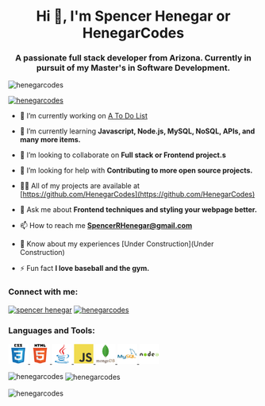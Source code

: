 <h1 align="center">Hi 👋, I'm Spencer Henegar or HenegarCodes</h1>
<h3 align="center">A passionate full stack developer from Arizona. Currently in pursuit of my Master's in Software Development.</h3>

<p align="left"> <img src="https://komarev.com/ghpvc/?username=henegarcodes&label=Profile%20views&color=0e75b6&style=flat" alt="henegarcodes" /> </p>

<p align="left"> <a href="https://github.com/ryo-ma/github-profile-trophy"><img src="https://github-profile-trophy.vercel.app/?username=henegarcodes" alt="henegarcodes" /></a> </p>

- 🔭 I’m currently working on [A To Do List](https://github.com/HenegarCodes/ToDoList)

- 🌱 I’m currently learning **Javascript, Node.js, MySQL, NoSQL, APIs, and many more items.**

- 👯 I’m looking to collaborate on **Full stack or Frontend project.s**

- 🤝 I’m looking for help with **Contributing to more open source projects.**

- 👨‍💻 All of my projects are available at [https://github.com/HenegarCodes](https://github.com/HenegarCodes)

- 💬 Ask me about **Frontend techniques and styling your webpage better.**

- 📫 How to reach me **SpencerRHenegar@gmail.com**

- 📄 Know about my experiences [Under Construction](Under Construction)

- ⚡ Fun fact **I love baseball and the gym.**

<h3 align="left">Connect with me:</h3>
<p align="left">
<a href="https://linkedin.com/in/spencer henegar" target="blank"><img align="center" src="https://raw.githubusercontent.com/rahuldkjain/github-profile-readme-generator/master/src/images/icons/Social/linked-in-alt.svg" alt="spencer henegar" height="30" width="40" /></a>
<a href="https://stackoverflow.com/users/henegarcodes" target="blank"><img align="center" src="https://raw.githubusercontent.com/rahuldkjain/github-profile-readme-generator/master/src/images/icons/Social/stack-overflow.svg" alt="henegarcodes" height="30" width="40" /></a>
</p>

<h3 align="left">Languages and Tools:</h3>
<p align="left"> <a href="https://www.w3schools.com/css/" target="_blank" rel="noreferrer"> <img src="https://raw.githubusercontent.com/devicons/devicon/master/icons/css3/css3-original-wordmark.svg" alt="css3" width="40" height="40"/> </a> <a href="https://www.w3.org/html/" target="_blank" rel="noreferrer"> <img src="https://raw.githubusercontent.com/devicons/devicon/master/icons/html5/html5-original-wordmark.svg" alt="html5" width="40" height="40"/> </a> <a href="https://www.java.com" target="_blank" rel="noreferrer"> <img src="https://raw.githubusercontent.com/devicons/devicon/master/icons/java/java-original.svg" alt="java" width="40" height="40"/> </a> <a href="https://developer.mozilla.org/en-US/docs/Web/JavaScript" target="_blank" rel="noreferrer"> <img src="https://raw.githubusercontent.com/devicons/devicon/master/icons/javascript/javascript-original.svg" alt="javascript" width="40" height="40"/> </a> <a href="https://www.mongodb.com/" target="_blank" rel="noreferrer"> <img src="https://raw.githubusercontent.com/devicons/devicon/master/icons/mongodb/mongodb-original-wordmark.svg" alt="mongodb" width="40" height="40"/> </a> <a href="https://www.mysql.com/" target="_blank" rel="noreferrer"> <img src="https://raw.githubusercontent.com/devicons/devicon/master/icons/mysql/mysql-original-wordmark.svg" alt="mysql" width="40" height="40"/> </a> <a href="https://nodejs.org" target="_blank" rel="noreferrer"> <img src="https://raw.githubusercontent.com/devicons/devicon/master/icons/nodejs/nodejs-original-wordmark.svg" alt="nodejs" width="40" height="40"/> </a> </p>

<p><img align="left" src="https://github-readme-stats.vercel.app/api/top-langs?username=henegarcodes&show_icons=true&locale=en&layout=compact" alt="henegarcodes" /></p>

<p>&nbsp;<img align="center" src="https://github-readme-stats.vercel.app/api?username=henegarcodes&show_icons=true&locale=en" alt="henegarcodes" /></p>

<p><img align="center" src="https://github-readme-streak-stats.herokuapp.com/?user=henegarcodes&" alt="henegarcodes" /></p>
